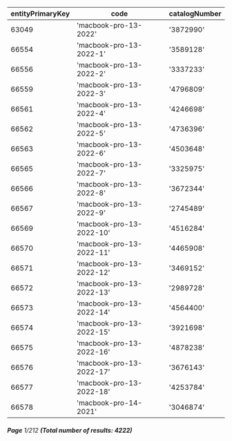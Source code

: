 | entityPrimaryKey | code                     | catalogNumber |
| ---------------- | ------------------------ | ------------- |
| 63049            | 'macbook-pro-13-2022'    | '3872990'     |
| 66554            | 'macbook-pro-13-2022-1'  | '3589128'     |
| 66556            | 'macbook-pro-13-2022-2'  | '3337233'     |
| 66559            | 'macbook-pro-13-2022-3'  | '4796809'     |
| 66561            | 'macbook-pro-13-2022-4'  | '4246698'     |
| 66562            | 'macbook-pro-13-2022-5'  | '4736396'     |
| 66563            | 'macbook-pro-13-2022-6'  | '4503648'     |
| 66565            | 'macbook-pro-13-2022-7'  | '3325975'     |
| 66566            | 'macbook-pro-13-2022-8'  | '3672344'     |
| 66567            | 'macbook-pro-13-2022-9'  | '2745489'     |
| 66569            | 'macbook-pro-13-2022-10' | '4516284'     |
| 66570            | 'macbook-pro-13-2022-11' | '4465908'     |
| 66571            | 'macbook-pro-13-2022-12' | '3469152'     |
| 66572            | 'macbook-pro-13-2022-13' | '2989728'     |
| 66573            | 'macbook-pro-13-2022-14' | '4564400'     |
| 66574            | 'macbook-pro-13-2022-15' | '3921698'     |
| 66575            | 'macbook-pro-13-2022-16' | '4878238'     |
| 66576            | 'macbook-pro-13-2022-17' | '3676143'     |
| 66577            | 'macbook-pro-13-2022-18' | '4253784'     |
| 66578            | 'macbook-pro-14-2021'    | '3046874'     |

###### **Page** 1/212 **(Total number of results: 4222)**